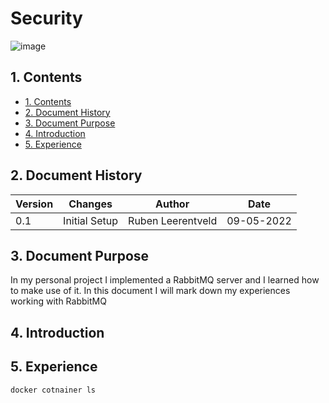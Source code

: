 # Security
![image](https://user-images.githubusercontent.com/27158658/167381874-a622ca38-7883-4ff4-a926-a16a9cdb968d.png)


## 1. Contents
- [1. Contents](#1-contents)
- [2. Document History](#2-document-history)
- [3. Document Purpose](#3-document-purpose)
- [4. Introduction](#4-introduction)
- [5. Experience](#5-experience)


## 2. Document History
| Version | Changes | Author | Date |
|---------|---------|--------|------|
| 0.1 | Initial Setup                                                           | Ruben Leerentveld | 09-05-2022 | 


## 3. Document Purpose
In my personal project I implemented a RabbitMQ server and I learned how to make use of it.
In this document I will mark down my experiences working with RabbitMQ

## 4. Introduction


## 5. Experience

```docker cotnainer ls```
